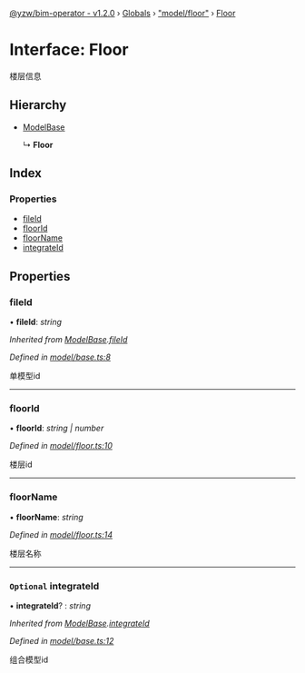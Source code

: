 [@yzw/bim-operator - v1.2.0](../README.md) › [Globals](../globals.md) › ["model/floor"](../modules/_model_floor_.md) › [Floor](_model_floor_.floor.md)

# Interface: Floor

楼层信息

## Hierarchy

* [ModelBase](_model_base_.modelbase.md)

  ↳ **Floor**

## Index

### Properties

* [fileId](_model_floor_.floor.md#fileid)
* [floorId](_model_floor_.floor.md#floorid)
* [floorName](_model_floor_.floor.md#floorname)
* [integrateId](_model_floor_.floor.md#optional-integrateid)

## Properties

###  fileId

• **fileId**: *string*

*Inherited from [ModelBase](_model_base_.modelbase.md).[fileId](_model_base_.modelbase.md#fileid)*

*Defined in [model/base.ts:8](https://github.com/youkaisteve/bim-operator/blob/6108016/src/model/base.ts#L8)*

单模型id

___

###  floorId

• **floorId**: *string | number*

*Defined in [model/floor.ts:10](https://github.com/youkaisteve/bim-operator/blob/6108016/src/model/floor.ts#L10)*

楼层id

___

###  floorName

• **floorName**: *string*

*Defined in [model/floor.ts:14](https://github.com/youkaisteve/bim-operator/blob/6108016/src/model/floor.ts#L14)*

楼层名称

___

### `Optional` integrateId

• **integrateId**? : *string*

*Inherited from [ModelBase](_model_base_.modelbase.md).[integrateId](_model_base_.modelbase.md#optional-integrateid)*

*Defined in [model/base.ts:12](https://github.com/youkaisteve/bim-operator/blob/6108016/src/model/base.ts#L12)*

组合模型id
